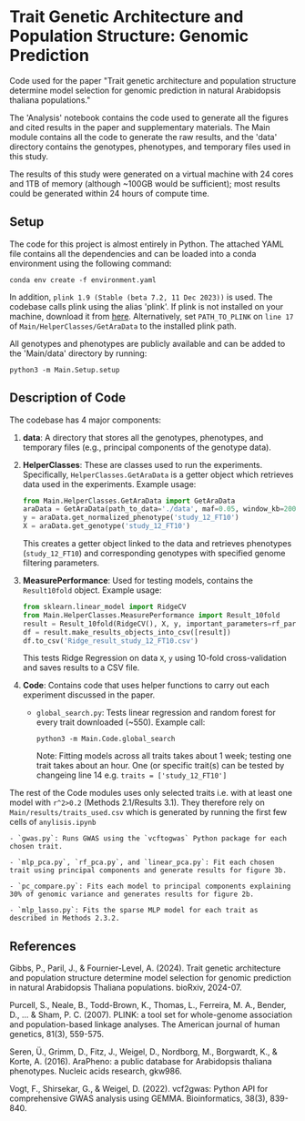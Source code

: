# Trait Genetic Architecture and Population Structure: Genomic Prediction

Code used for the paper "Trait genetic architecture and population structure determine model selection for genomic prediction in natural Arabidopsis thaliana populations."

The 'Analysis' notebook contains the code used to generate all the figures and cited results in the paper and supplementary materials. The Main module contains all the code to generate the raw results, and the 'data' directory contains the genotypes, phenotypes, and temporary files used in this study.

The results of this study were generated on a virtual machine with 24 cores and 1TB of memory (although ~100GB would be sufficient); most results could be generated within 24 hours of compute time.

## Setup
The code for this project is almost entirely in Python. The attached YAML file contains all the dependencies and can be loaded into a conda environment using the following command:
```
conda env create -f environment.yaml
```
In addition, `plink 1.9 (Stable (beta 7.2, 11 Dec 2023))` is used. The codebase calls plink using the alias 'plink'. If plink is not installed on your machine, download it from [here](https://www.cog-genomics.org/plink/). Alternatively, set `PATH_TO_PLINK` on `line 17` of `Main/HelperClasses/GetAraData` to the installed plink path.

All genotypes and phenotypes are publicly available and can be added to the 'Main/data' directory by running:

```
python3 -m Main.Setup.setup
```

## Description of Code
The codebase has 4 major components:

1. **data**: A directory that stores all the genotypes, phenotypes, and temporary files (e.g., principal components of the genotype data).

2. **HelperClasses**: These are classes used to run the experiments. Specifically, `HelperClasses.GetAraData` is a getter object which retrieves data used in the experiments. Example usage:
    ```python
    from Main.HelperClasses.GetAraData import GetAraData
    araData = GetAraData(path_to_data='./data', maf=0.05, window_kb=200, r2=0.6)
    y = araData.get_normalized_phenotype('study_12_FT10')
    X = araData.get_genotype('study_12_FT10')
    ```
    This creates a getter object linked to the data and retrieves phenotypes (`study_12_FT10`) and corresponding genotypes with specified genome filtering parameters.

3. **MeasurePerformance**: Used for testing models, contains the `Result10fold` object. Example usage:
    ```python
    from sklearn.linear_model import RidgeCV
    from Main.HelperClasses.MeasurePerformance import Result_10fold
    result = Result_10fold(RidgeCV(), X, y, important_parameters=rf_params, name='Ridge', cv=10)
    df = result.make_results_objects_into_csv([result])
    df.to_csv('Ridge_result_study_12_FT10.csv')
    ```
    This tests Ridge Regression on data `X`, `y` using 10-fold cross-validation and saves results to a CSV file.

4. **Code**: Contains code that uses helper functions to carry out each experiment discussed in the paper.

    - `global_search.py`: Tests linear regression and random forest for every trait downloaded (~550). Example call:
      ```
      python3 -m Main.Code.global_search
      ```
      Note: Fitting models across all traits takes about 1 week; testing one trait takes about an hour. One (or specific trait(s) can be tested by changeing line 14 e.g. `traits = ['study_12_FT10']`

The rest of the Code modules uses only selected traits i.e. with at least one model with `r^2>0.2` (Methods 2.1/Results 3.1). They therefore rely on `Main/results/traits_used.csv` which is generated by running the first few cells of `anylisis.ipynb`

    - `gwas.py`: Runs GWAS using the `vcftogwas` Python package for each chosen trait.

    - `mlp_pca.py`, `rf_pca.py`, and `linear_pca.py`: Fit each chosen trait using principal components and generate results for figure 3b.

    - `pc_compare.py`: Fits each model to principal components explaining 30% of genomic variance and generates results for figure 2b.

    - `mlp_lasso.py`: Fits the sparse MLP model for each trait as described in Methods 2.3.2.

## References
Gibbs, P., Paril, J., & Fournier-Level, A. (2024). Trait genetic architecture and population structure determine model selection for genomic prediction in natural Arabidopsis Thaliana populations. bioRxiv, 2024-07.

Purcell, S., Neale, B., Todd-Brown, K., Thomas, L., Ferreira, M. A., Bender, D., ... & Sham, P. C. (2007). PLINK: a tool set for whole-genome association and population-based linkage analyses. The American journal of human genetics, 81(3), 559-575.

Seren, Ü., Grimm, D., Fitz, J., Weigel, D., Nordborg, M., Borgwardt, K., & Korte, A. (2016). AraPheno: a public database for Arabidopsis thaliana phenotypes. Nucleic acids research, gkw986.

Vogt, F., Shirsekar, G., & Weigel, D. (2022). vcf2gwas: Python API for comprehensive GWAS analysis using GEMMA. Bioinformatics, 38(3), 839-840.


